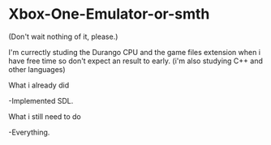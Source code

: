 # Xbox-One-Emulator-or-smth
(Don't wait nothing of it, please.)

I'm currectly studing the Durango CPU and the game files extension when i have free time so don't expect an result to early. (i'm also studying C++ and other languages)

What i already did

-Implemented SDL.

What i still need to do

-Everything.
